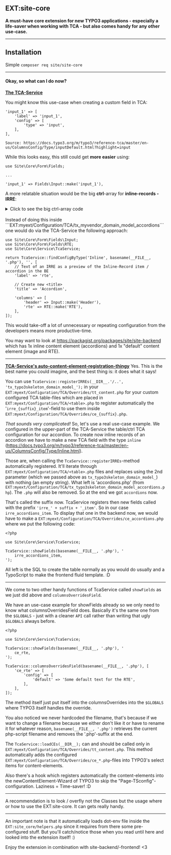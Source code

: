 EXT:site-core
---
**A must-have core extension for new TYPO3 applications - especially a life-saver when working with TCA - but also comes handy for any other use-case.**

---

## Installation
Simple `composer req site/site-core`

---

#### Okay, so what can I do now?

**<u>The TCA-Service</u>**

You might know this use-case when creating a custom field in TCA:

```
'input_1' => [
    'label' => 'input_1',
    'config' => [
        'type' => 'input',
    ],
],

Source: https://docs.typo3.org/m/typo3/reference-tca/master/en-us/ColumnsConfig/Type/inputDefault.html?highlight=input
```

While this looks easy, this still could get **more easier** using:

```
use Site\Core\Form\Fields;

...

'input_1' => Fields\Input::make('input_1'),
```

A more relatable situation would be the big **ctrl**-array for **inline-records - IRRE**:

<details>
    <summary>Click to see the big ctrl-array code</summary>

    'ctrl' => [
        'title' => 'Accordion',
        'label' => 'rte',
        'tstamp' => 'tstamp',
        'crdate' => 'crdate',
        'cruser_id' => 'cruser_id',
        'versioningWS' => 1,
        'languageField' => 'sys_language_uid',
        'transOrigPointerField' => 'l10n_parent',
        'transOrigDiffSourceField' => 'l10n_diffsource',
        'delete' => 'deleted',
        'sortby' => 'sorting',

        'enablecolumns' => [
            'disabled' => 'hidden',
            'starttime' => 'starttime',
            'endtime' => 'endtime',
        ],

        'searchFields' => 'header,rte',
    ],

    'palettes' => [
        'language' => [
            'showitem' => '
                sys_language_uid,
                l10n_parent,
                l10n_diffsource
            ',
        ],

        'timeRestriction' => [
            'showitem' => '
                starttime,
                endtime
            ',
        ],
    ],

    'types' => [
        '1' => [
            'showitem' => '
                --div--;Accordion,
                    header,
                    rte,
                    parentid,
                --div--;LLL:EXT:core/Resources/Private/Language/Form/locallang_tabs.xlf:language,
                    --palette--;;language,
                --div--;LLL:EXT:core/Resources/Private/Language/Form/locallang_tabs.xlf:access,
                    hidden,
                    --palette--;;timeRestriction,
            ',
        ],
    ],

    'columns' => [
        'sys_language_uid' => [
            'exclude' => 1,
            'label' => 'LLL:EXT:core/Resources/Private/Language/locallang_general.xlf:LGL.language',

            'config' => [
                'type' => 'select',
                'renderType' => 'selectSingle',
                'special' => 'languages',
                'default' => 0,

                'items' => [
                    [
                        'LLL:EXT:core/Resources/Private/Language/locallang_general.xlf:LGL.allLanguages',
                        -1,
                        'flags-multiple',
                    ],
                ],
            ],
        ],

        'l10n_diffsource' => [
            'config' => [
                'type' => 'passthrough',
            ],
        ],

        't3ver_label' => [
            'label' => 'LLL:EXT:core/Resources/Private/Language/locallang_general.xlf:LGL.versionLabel',

            'config' => [
                'type' => 'input',
                'size' => 30,
                'max' => 255,
            ],
        ],

        'hidden' => [
            'exclude' => 1,
            'label' => 'LLL:EXT:core/Resources/Private/Language/locallang_general.xlf:LGL.hidden',

            'config' => [
                'type' => 'check',

                'items' => [
                    '1' => [
                        '0' => 'LLL:EXT:core/locallang_core.xlf:labels.enabled',
                    ],
                ],
            ],
        ],

        'starttime' => [
            'exclude' => 1,
            'label' => 'LLL:EXT:core/Resources/Private/Language/locallang_general.xlf:LGL.starttime',

            'config' => [
                'type' => 'input',
                'size' => 13,
                'default' => 0,
                'eval' => 'datetime',

                'behaivour' => [
                    'allowLanguageSynchronization' => 1,
                ],
            ],
        ],

        'endtime' => [
            'exclude' => 1,
            'label' => 'LLL:EXT:core/Resources/Private/Language/locallang_general.xlf:LGL.endtime',

            'config' => [
                'type' => 'input',
                'size' => 13,
                'default' => 0,
                'eval' => 'datetime',

                'range' => [
                    'upper' => mktime(0, 0, 0, 1, 1, 2040),
                ],

                'behaivour' => [
                    'allowLanguageSynchronization' => 1,
                ],
            ],
        ],

        'parentid' => [
            'config' => [
                'type' => 'select',
                'renderType' => 'selectSingle',

                'foreign_table' => 'tt_content',
                'foreign_table_where' => 'AND tt_content.pid=###CURRENT_PID### AND tt_content.sys_language_uid IN (-1,###REC_FIELD_sys_language_uid###)',

                'items' => [
                    ['', 0],
                ],
            ],
        ],
    ],
</details>

<br/>
Instead of doing this inside
```EXT:myext/Configuration/TCA/tx_myvendor_domain_model_accordions```
one would do via the TCA-Service the following approach:

```
use Site\Core\Form\Fields\Input;
use Site\Core\Form\Fields\RTE;
use Site\Core\Service\TcaService;

return TcaService::findConfigByType('Inline', basename(__FILE__, '.php'), '', [
    // Text of an IRRE as a preview of the Inline-Record item / accordion in the BE
    'label' => 'rte',

    // Create new <title>
    'title' => 'Accordion',

    'columns' => [
        'header' => Input::make('Header'),
        'rte' => RTE::make('RTE'),
    ],
]);

```

This would take-off a lot of unnecessary or repeating configuration from the developers means more productive-time.

You may want to look at https://packagist.org/packages/site/site-backend which has 1x inline content element (accordions) and 1x "default" content element (image and RTE).

---

**<u>TCA-Service's auto-content-element-registration-thingy</u>**
Yes. This is the best name you could imagine, and the best thing is: it does what it says!


You can use `TcaService::registerIRREs(__DIR__.'/..', 'tx_typo3skeleton_domain_model_');` in your `EXT:myext/Configuration/TCA/Overrides/tt_content.php` for your custom configured TCA table-files which are placed in `EXT:myext/Configuration/TCA/<table>.php` to register automatically the '`irre_{suffix}_item`'-field to use them inside `EXT:myext/Configuration/TCA/Overrides/ce_{suffix}.php`.

*That sounds very complicated!*
So, let's use a real use-case example.
We configured in the upper-part of the TCA-Service the table/ctrl TCA configuration for our accordion. To create now inline records of an accordion we have to make a new TCA field with the type `inline` (https://docs.typo3.org/m/typo3/reference-tca/master/en-us/ColumnsConfig/Type/Inline.html).

Those are, when calling the `TcaService::registerIRREs`-method automatically registered. It'll iterate through `EXT:myext/Configuration/TCA/<table>.php` files and replaces using the 2nd parameter (which we passed above as `tx_typo3skeleton_domain_model_`) with nothing (an empty string).
What left is 'accordions.php' (from `EXT:myext/Configuration/TCA/tx_typo3skeleton_domain_model_accordions.php`). The `.php` will also be removed. So at the end we got `accordions` now.

That's called the suffix now. TcaService registers then new fields called with the prefix `'irre_' + suffix + '_item'`.
So in our case `irre_accordions_item`. To display that one in the backend now, we would have to make a `EXT:myext/Configuration/TCA/Overrides/ce_accordions.php` where we put the following code:

```
<?php

use Site\Core\Service\TcaService;

TcaService::showFields(basename(__FILE__, '.php'), '
    irre_accordions_item,
');
```

All left is the SQL to create the table normally as you would do usually and a TypoScript to make the frontend fluid template. :D

---

We come to two other handy functions of TcaService called `showFields` as we just did above and `columnsOverridesField`.

We have an use-case example for showFields already so we only need to know what columnsOverridesField does.
Basically it's the same one from the `$GLOBALS` - just with a cleaner `API` call rather than writing that ugly `$GLOBALS` always before.

```
<?php

use Site\Core\Service\TcaService;

TcaService::showFields(basename(__FILE__, '.php'), '
    ce_rte,
');

TcaService::columnsOverridesField(basename(__FILE__, '.php'), [
    'ce_rte' => [
        'config' => [
            'default' => 'Some default text for the RTE',
        ],
    ],
]);
```

The method itself just put itself into the columnsOverrides into the `$GLOBALS` where TYPO3 itself handles the override.

You also noticed we never hardcoded the filename, that's because if we want to change a filename because we either don't like it or have to rename it for whatever reason, `basename(__FILE__, '.php')` retrieves the current php-script filename and removes the '.php'-suffix at the end.

The `TcaService::loadCEs(__DIR__);` can and should be called only in `EXT:myext/Configuration/TCA/Overrides/tt_content.php`.
This method automatically adds the configured `EXT:myext/Configuration/TCA/Overrides/ce_*.php`-files into TYPO3's select items for content-elements.

Also there's a hook which registers automatically the content-elements into the newContentElement-Wizard of TYPO3 to skip the "Page-TSconfig"-configuration. Laziness = Time-saver! :D

---

A recommendation is to look / overfly not the Classes but the usage where or how to use the EXT:site-core. It can gets really handy.

---

An important note is that it automatically loads dot-env file inside the `EXT:site_core/helpers.php` since it requires from there some pre-configured stuff. But you'll catch/notice those when you read until here and looked into the extension itself! :)

Enjoy the extension in combination with site-backend/-frontend! <3
